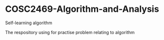 # COSC2469-Algorithm-and-Analysis
Self-learning algorithm

The respository using for practise problem relating to algorithm